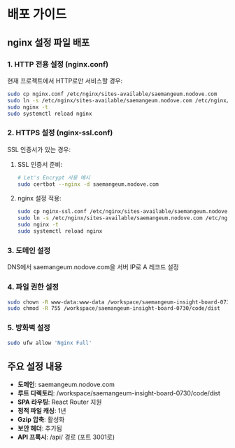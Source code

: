 # 배포 가이드

## nginx 설정 파일 배포

### 1. HTTP 전용 설정 (nginx.conf)
현재 프로젝트에서 HTTP로만 서비스할 경우:

```bash
sudo cp nginx.conf /etc/nginx/sites-available/saemangeum.nodove.com
sudo ln -s /etc/nginx/sites-available/saemangeum.nodove.com /etc/nginx/sites-enabled/
sudo nginx -t
sudo systemctl reload nginx
```

### 2. HTTPS 설정 (nginx-ssl.conf)
SSL 인증서가 있는 경우:

1. SSL 인증서 준비:
   ```bash
   # Let's Encrypt 사용 예시
   sudo certbot --nginx -d saemangeum.nodove.com
   ```

2. nginx 설정 적용:
   ```bash
   sudo cp nginx-ssl.conf /etc/nginx/sites-available/saemangeum.nodove.com
   sudo ln -s /etc/nginx/sites-available/saemangeum.nodove.com /etc/nginx/sites-enabled/
   sudo nginx -t
   sudo systemctl reload nginx
   ```

### 3. 도메인 설정
DNS에서 saemangeum.nodove.com을 서버 IP로 A 레코드 설정

### 4. 파일 권한 설정
```bash
sudo chown -R www-data:www-data /workspace/saemangeum-insight-board-0730/code/dist
sudo chmod -R 755 /workspace/saemangeum-insight-board-0730/code/dist
```

### 5. 방화벽 설정
```bash
sudo ufw allow 'Nginx Full'
```

## 주요 설정 내용

- **도메인**: saemangeum.nodove.com
- **루트 디렉토리**: /workspace/saemangeum-insight-board-0730/code/dist
- **SPA 라우팅**: React Router 지원
- **정적 파일 캐싱**: 1년
- **Gzip 압축**: 활성화
- **보안 헤더**: 추가됨
- **API 프록시**: /api/ 경로 (포트 3001로)